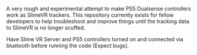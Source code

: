 A very rough and experimental attempt to make PS5 Dualsense controllers work as SlimeVR trackers.
This repository currently exists for fellow developers to help troubleshoot and improve things until the tracking data to SlimeVR is no longer scuffed.

Have Slime VR Server and PS5 controllers turned on and connected via bluetooth before running the code (Expect bugs).
